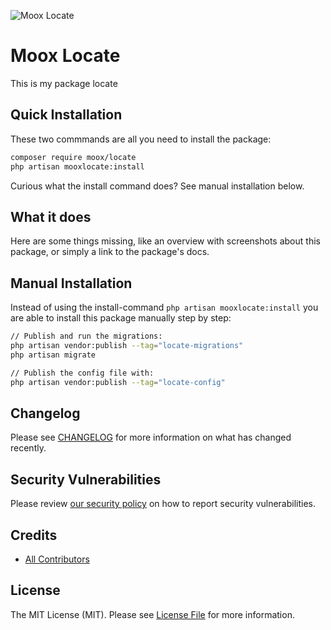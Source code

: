 ![Moox Locate](https://github.com/mooxphp/moox/raw/main/art/banner/locate.jpg)

# Moox Locate

This is my package locate

## Quick Installation

These two commmands are all you need to install the package:

```bash
composer require moox/locate
php artisan mooxlocate:install
```

Curious what the install command does? See manual installation below.

## What it does

<!--whatdoes-->

Here are some things missing, like an overview with screenshots about this package, or simply a link to the package's docs.

<!--/whatdoes-->

## Manual Installation

Instead of using the install-command `php artisan mooxlocate:install` you are able to install this package manually step by step:

```bash
// Publish and run the migrations:
php artisan vendor:publish --tag="locate-migrations"
php artisan migrate

// Publish the config file with:
php artisan vendor:publish --tag="locate-config"
```

## Changelog

Please see [CHANGELOG](CHANGELOG.md) for more information on what has changed recently.

## Security Vulnerabilities

Please review [our security policy](https://github.com/mooxphp/moox/security/policy) on how to report security vulnerabilities.

## Credits

-   [All Contributors](../../contributors)

## License

The MIT License (MIT). Please see [License File](LICENSE.md) for more information.
